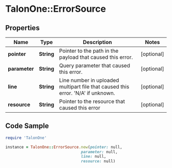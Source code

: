 # TalonOne::ErrorSource

## Properties

Name | Type | Description | Notes
------------ | ------------- | ------------- | -------------
**pointer** | **String** | Pointer to the path in the payload that caused this error. | [optional] 
**parameter** | **String** | Query parameter that caused this error. | [optional] 
**line** | **String** | Line number in uploaded multipart file that caused this error. &#39;N/A&#39; if unknown. | [optional] 
**resource** | **String** | Pointer to the resource that caused this error | [optional] 

## Code Sample

```ruby
require 'TalonOne'

instance = TalonOne::ErrorSource.new(pointer: null,
                                 parameter: null,
                                 line: null,
                                 resource: null)
```


